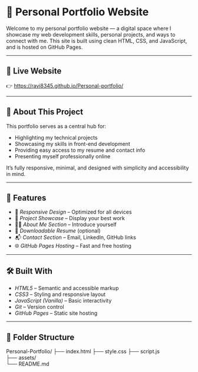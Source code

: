 # 💼 Personal Portfolio Website

Welcome to my personal portfolio website — a digital space where I showcase my web development skills, personal projects, and ways to connect with me. This site is built using clean HTML, CSS, and JavaScript, and is hosted on GitHub Pages.

---

## 🔗 Live Website

👉 https://ravi8345.github.io/Personal-portfolio/

---

## 🧠 About This Project

This portfolio serves as a central hub for:
- Highlighting my technical projects
- Showcasing my skills in front-end development
- Providing easy access to my resume and contact info
- Presenting myself professionally online

It’s fully responsive, minimal, and designed with simplicity and accessibility in mind.

---

## 🚀 Features

- 📱 *Responsive Design* – Optimized for all devices  
- 💼 *Project Showcase* – Display your best work  
- 🧑‍💻 *About Me Section* – Introduce yourself  
- 📄 *Downloadable Resume* (optional)  
- 📬 *Contact Section* – Email, LinkedIn, GitHub links  
- 🌐 *GitHub Pages Hosting* – Fast and free hosting

---

## 🛠️ Built With

- *HTML5* – Semantic and accessible markup  
- *CSS3* – Styling and responsive layout  
- *JavaScript (Vanilla)* – Basic interactivity  
- *Git* – Version control  
- *GitHub Pages* – Static site hosting

---

## 📁 Folder Structure
Personal-Portfolio/
  ├── index.html
  ├── style.css 
  ├── script.js        
  ├── assets/          
  └── README.md
